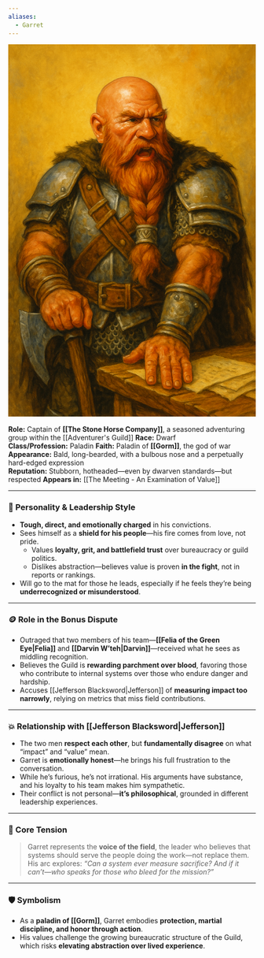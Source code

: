 ```yaml
---
aliases:
  - Garret
---
```

![Garret Ironeye](garretironeye.png)

**Role:** Captain of  **[[The Stone Horse Company]]**, a seasoned adventuring group within the [[Adventurer's Guild]]
**Race:** Dwarf  
**Class/Profession:** Paladin
**Faith:** Paladin of **[[Gorm]]**, the god of war  
**Appearance:** Bald, long-bearded, with a bulbous nose and a perpetually hard-edged expression  
**Reputation:** Stubborn, hotheaded—even by dwarven standards—but respected
**Appears in:** [[The Meeting - An Examination of Value]]

---

### 🧠 Personality & Leadership Style

- **Tough, direct, and emotionally charged** in his convictions.
- Sees himself as a **shield for his people**—his fire comes from love, not pride.
   - Values **loyalty, grit, and battlefield trust** over bureaucracy or guild politics.
   - Dislikes abstraction—believes value is proven **in the fight**, not in reports or rankings. 
- Will go to the mat for those he leads, especially if he feels they’re being **underrecognized or misunderstood**.

---

### 🪙 Role in the Bonus Dispute

- Outraged that two members of his team—**[[Felia of the Green Eye|Felia]]** and **[[Darvin W’teh|Darvin]]**—received what he sees as middling recognition.
- Believes the Guild is **rewarding parchment over blood**, favoring those who contribute to internal systems over those who endure danger and hardship.
- Accuses [[Jefferson Blacksword|Jefferson]] of **measuring impact too narrowly**, relying on metrics that miss field contributions.

---

### 💥 Relationship with [[Jefferson Blacksword|Jefferson]]

- The two men **respect each other**, but **fundamentally disagree** on what “impact” and “value” mean.
- Garret is **emotionally honest**—he brings his full frustration to the conversation.
- While he’s furious, he’s not irrational. His arguments have substance, and his loyalty to his team makes him sympathetic.
- Their conflict is not personal—**it’s philosophical**, grounded in different leadership experiences.

---

### 🧩 Core Tension

> Garret represents the **voice of the field**, the leader who believes that systems should serve the people doing the work—not replace them.  
> His arc explores: _“Can a system ever measure sacrifice? And if it can’t—who speaks for those who bleed for the mission?”_

---

### 🛡️ Symbolism

- As a **paladin of [[Gorm]]**, Garret embodies **protection, martial discipline, and honor through action**.
- His values challenge the growing bureaucratic structure of the Guild, which risks **elevating abstraction over lived experience**.